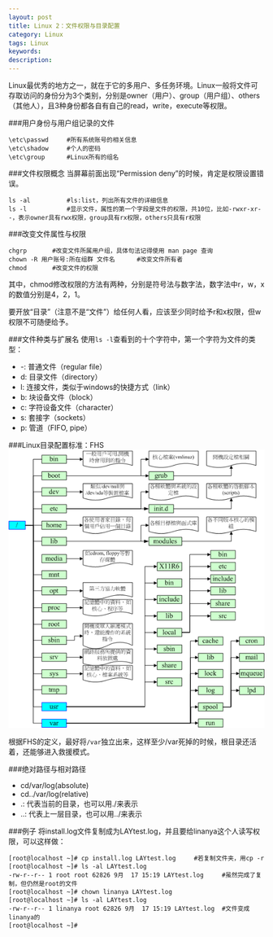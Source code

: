 ```yaml
---
layout: post
title: Linux 2：文件权限与目录配置
category: Linux
tags: Linux
keywords: 
description: 
---
```

Linux最优秀的地方之一，就在于它的多用户、多任务环境。Linux一般将文件可存取访问的身份分为3个类别，分别是owner（用户）、group（用户组）、others（其他人），且3种身份都各自有自己的read，write，execute等权限。

###用户身份与用户组记录的文件

```
\etc\passwd     #所有系统账号的相关信息
\etc\shadow     #个人的密码
\etc\group      #Linux所有的组名
```

###文件权限概念
当屏幕前面出现“Permission deny”的时候，肯定是权限设置错误。

```
ls -al          #ls:list，列出所有文件的详细信息
ls -l           #显示文件，属性的第一个字段是文件的权限，共10位，比如-rwxr-xr--，表示owner具有rwx权限，group具有rx权限，others只具有r权限
```

###改变文件属性与权限

```
chgrp       #改变文件所属用户组，具体句法记得使用 man page 查询
chown -R 用户账号:所在组群 文件名      #改变文件所有者
chmod       #改变文件的权限
```
其中，chmod修改权限的方法有两种，分别是符号法与数字法，数字法中r，w，x的数值分别是4，2，1。

要开放“目录”（注意不是“文件”）给任何人看，应该至少同时给予r和x权限，但w权限不可随便给予。

###文件种类与扩展名
使用`ls -l`查看到的十个字符中，第一个字符为文件的类型：

- -: 普通文件（regular file）
- d: 目录文件（directory）
- l: 连接文件，类似于windows的快捷方式（link）
- b: 块设备文件（block）
- c: 字符设备文件（character）
- s: 套接字（sockets）
- p: 管道（FIFO, pipe）

###Linux目录配置标准：FHS
![1](/public/img/linuxDIRTREE.gif)

根据FHS的定义，最好将`/var`独立出来，这样至少/var死掉的时候，根目录还活着，还能够进入救援模式。

###绝对路径与相对路径

- cd/var/log(absolute)
- cd../var/log(relative)
- .: 代表当前的目录，也可以用./来表示
- ..: 代表上一层目录，也可以用../来表示





###例子
将install.log文件复制成为LAYtest.log，并且要给linanya这个人读写权限，可以这样做：

```
[root@localhost ~]# cp install.log LAYtest.log     #若复制文件夹，用cp -r
[root@localhost ~]# ls -al LAYtest.log 
-rw-r--r-- 1 root root 62826 9月  17 15:19 LAYtest.log     #虽然完成了复制，但仍然是root的文件
[root@localhost ~]# chown linanya LAYtest.log 
[root@localhost ~]# ls -al LAYtest.log       
-rw-r--r-- 1 linanya root 62826 9月  17 15:19 LAYtest.log  #文件变成linanya的
[root@localhost ~]# 
```






